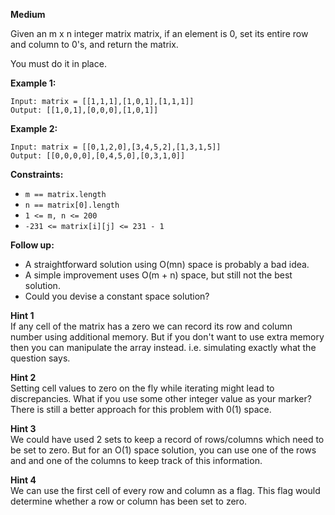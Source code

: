 **Medium**

Given an m x n integer matrix matrix, if an element is 0, set its entire row and column to 0's, and return the matrix.

You must do it in place.

 

**Example 1:**

```
Input: matrix = [[1,1,1],[1,0,1],[1,1,1]]
Output: [[1,0,1],[0,0,0],[1,0,1]]
```
**Example 2:**

```
Input: matrix = [[0,1,2,0],[3,4,5,2],[1,3,1,5]]
Output: [[0,0,0,0],[0,4,5,0],[0,3,1,0]]
``` 

**Constraints:**

- `m == matrix.length`
- `n == matrix[0].length`
- `1 <= m, n <= 200`
- `-231 <= matrix[i][j] <= 231 - 1`
 

**Follow up:**

- A straightforward solution using O(mn) space is probably a bad idea.
- A simple improvement uses O(m + n) space, but still not the best solution.
- Could you devise a constant space solution?

**Hint 1**  
If any cell of the matrix has a zero we can record its row and column number using additional memory. But if you don't want to use extra memory then you can manipulate the array instead. i.e. simulating exactly what the question says.

**Hint 2**  
Setting cell values to zero on the fly while iterating might lead to discrepancies. What if you use some other integer value as your marker? There is still a better approach for this problem with 0(1) space.

**Hint 3**  
We could have used 2 sets to keep a record of rows/columns which need to be set to zero. But for an O(1) space solution, you can use one of the rows and and one of the columns to keep track of this information.

**Hint 4**  
We can use the first cell of every row and column as a flag. This flag would determine whether a row or column has been set to zero.
